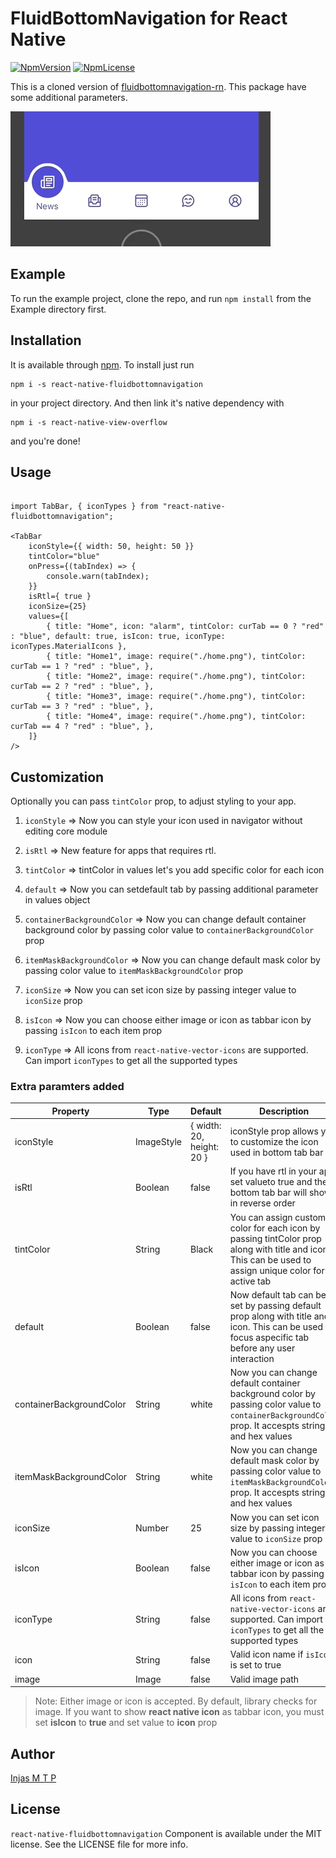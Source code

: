 # FluidBottomNavigation for React Native

[![NpmVersion](https://img.shields.io/npm/v/react-native-fluidbottomnavigation.svg?style=flat-square)](https://www.npmjs.com/package/react-native-fluidbottomnavigation)
[![NpmLicense](https://img.shields.io/npm/l/react-native-fluidbottomnavigation.svg?style=flat-square)](https://www.npmjs.com/package/react-native-fluidbottomnavigation)

This is a cloned version of [fluidbottomnavigation-rn](https://www.npmjs.com/package/fluidbottomnavigation-rn "fluidbottomnavigation-rn"). This package have some additional parameters. 

![Sample](https://raw.githubusercontent.com/10clouds/FluidBottomNavigation-rn/master/static/sample.gif)

## Example

To run the example project, clone the repo, and run `npm install` from the Example directory first.

## Installation

It is available through [npm](https://npmjs.com). To install just run

```
npm i -s react-native-fluidbottomnavigation
```

in your project directory. And then link it's native dependency with

```
npm i -s react-native-view-overflow
```

and you're done!

## Usage


```JSX

import TabBar, { iconTypes } from "react-native-fluidbottomnavigation";

<TabBar
    iconStyle={{ width: 50, height: 50 }}
    tintColor="blue"
    onPress={(tabIndex) => {
        console.warn(tabIndex);
    }}
    isRtl={ true }
    iconSize={25}
    values={[
        { title: "Home", icon: "alarm", tintColor: curTab == 0 ? "red" : "blue", default: true, isIcon: true, iconType: iconTypes.MaterialIcons },
        { title: "Home1", image: require("./home.png"), tintColor: curTab == 1 ? "red" : "blue", },
        { title: "Home2", image: require("./home.png"), tintColor: curTab == 2 ? "red" : "blue", },
        { title: "Home3", image: require("./home.png"), tintColor: curTab == 3 ? "red" : "blue", },
        { title: "Home4", image: require("./home.png"), tintColor: curTab == 4 ? "red" : "blue", },
    ]}
/>
```

## Customization

Optionally you can pass `tintColor` prop, to adjust styling to your app.

1. `iconStyle` => Now you can style your icon used in navigator without editing core module

2. `isRtl` => New feature for apps that requires rtl.

3.  `tintColor` => tintColor in values let's you add specific color for each icon

4. `default` => Now you can setdefault tab by passing additional parameter in values object

5. `containerBackgroundColor` => Now you can change default container background color by passing color value to `containerBackgroundColor` prop

6. `itemMaskBackgroundColor` => Now you can change default mask color by passing color value to `itemMaskBackgroundColor` prop

7. `iconSize` => Now you can set icon size by passing integer value to `iconSize` prop

8. `isIcon` => Now you can choose either image or icon as tabbar icon by passing `isIcon` to each item prop

9. `iconType` => All icons from `react-native-vector-icons` are supported. Can import `iconTypes` to get all the supported types

### Extra paramters added
| Property      | Type          | Default       | Description   | Required      |
| ------------- | ------------- | ------------- | ------------- | ------------- |
| iconStyle  | ImageStyle  | { width: 20, height: 20 }  | iconStyle prop allows you to customize the icon used in bottom tab bar  | false  |
| isRtl  | Boolean  | false  | If you have rtl in your app, set valueto true and the bottom tab bar will show in reverse order  | false  |
| tintColor  | String  | Black  | You can assign custom color for each icon by passing tintColor prop along with title and icon. This can be used to assign unique color for active tab  | true  |
| default  | Boolean  | false  | Now default tab can be set by passing default prop along with title and icon. This can be used to focus aspecific tab before any user interaction  | true  |
| containerBackgroundColor  | String  | white  | Now you can change default container background color by passing color value to `containerBackgroundColor` prop. It accespts string and hex values  | false  |
| itemMaskBackgroundColor  | String  | white  | Now you can change default mask color by passing color value to `itemMaskBackgroundColor` prop. It accespts string and hex values  | false  |
| iconSize  | Number  | 25  | Now you can set icon size by passing integer value to `iconSize` prop  | false  |
| isIcon  | Boolean  | false  | Now you can choose either image or icon as tabbar icon by passing `isIcon` to each item prop  | false  |
| iconType  | String  | false  | All icons from `react-native-vector-icons` are supported. Can import `iconTypes` to get all the supported types  | false  |
| icon  | String  | false  | Valid icon name if `isIcon` is set to true  | false  |
| image  | Image  | false  | Valid image path  | false  |

> Note: Either image or icon is accepted. By default, library checks for image. If you want to show **react native icon** as tabbar icon, you must set **isIcon** to **true** and set value to **icon** prop
## Author

[Injas M T P](https://github.com/injas427)

## License

`react-native-fluidbottomnavigation` Component is available under the MIT license. See the LICENSE file for more info.
